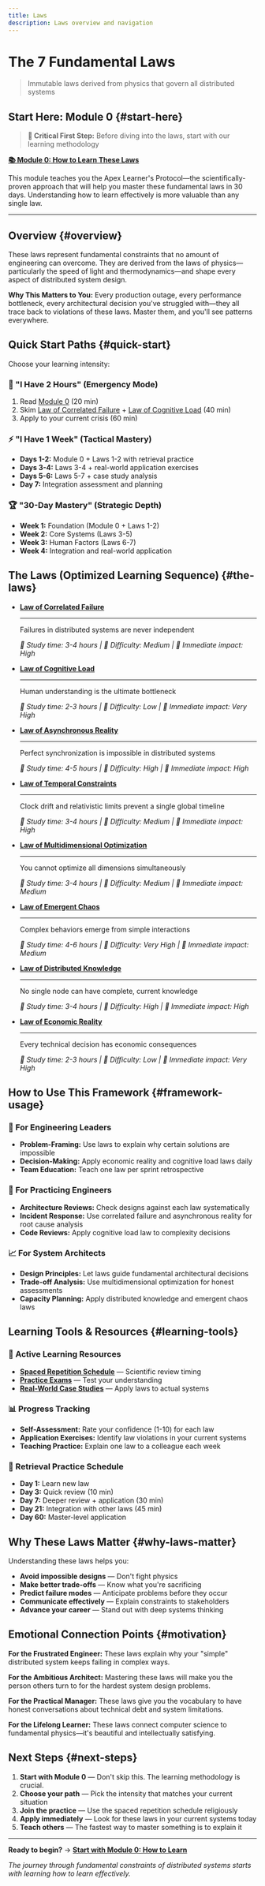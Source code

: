 ```yaml
---
title: Laws
description: Laws overview and navigation
---
```


# The 7 Fundamental Laws

> Immutable laws derived from physics that govern all distributed systems

## Start Here: Module 0 {#start-here}

> **🎯 Critical First Step:** Before diving into the laws, start with our learning methodology

**[📚 Module 0: How to Learn These Laws](module-0-how-to-learn.md)**

This module teaches you the Apex Learner's Protocol—the scientifically-proven approach that will help you master these fundamental laws in 30 days. Understanding how to learn effectively is more valuable than any single law.

---

## Overview {#overview}

These laws represent fundamental constraints that no amount of engineering can overcome. They are derived from the laws of physics—particularly the speed of light and thermodynamics—and shape every aspect of distributed system design.

**Why This Matters to You:** Every production outage, every performance bottleneck, every architectural decision you've struggled with—they all trace back to violations of these laws. Master them, and you'll see patterns everywhere.

## Quick Start Paths {#quick-start}

Choose your learning intensity:

### 🚀 "I Have 2 Hours" (Emergency Mode)
1. Read [Module 0](module-0-how-to-learn.md) (20 min)
2. Skim [Law of Correlated Failure](correlated-failure.md) + [Law of Cognitive Load](cognitive-load.md) (40 min)
3. Apply to your current crisis (60 min)

### ⚡ "I Have 1 Week" (Tactical Mastery)
- **Days 1-2:** Module 0 + Laws 1-2 with retrieval practice
- **Days 3-4:** Laws 3-4 + real-world application exercises
- **Days 5-6:** Laws 5-7 + case study analysis
- **Day 7:** Integration assessment and planning

### 🏆 "30-Day Mastery" (Strategic Depth)
- **Week 1:** Foundation (Module 0 + Laws 1-2)
- **Week 2:** Core Systems (Laws 3-5)
- **Week 3:** Human Factors (Laws 6-7)
- **Week 4:** Integration and real-world application

## The Laws (Optimized Learning Sequence) {#the-laws}

<div class="grid cards" markdown>

- **[Law of Correlated Failure](correlated-failure.md)** 
    
    ---
    
    Failures in distributed systems are never independent
    
    *📖 Study time: 3-4 hours | 🧠 Difficulty: Medium | 💼 Immediate impact: High*

- **[Law of Cognitive Load](cognitive-load.md)**
    
    ---
    
    Human understanding is the ultimate bottleneck
    
    *📖 Study time: 2-3 hours | 🧠 Difficulty: Low | 💼 Immediate impact: Very High*

- **[Law of Asynchronous Reality](asynchronous-reality.md)**

    ---

    Perfect synchronization is impossible in distributed systems

    *📖 Study time: 4-5 hours | 🧠 Difficulty: High | 💼 Immediate impact: High*

- **[Law of Temporal Constraints](temporal-constraints.md)**

    ---

    Clock drift and relativistic limits prevent a single global timeline

    *📖 Study time: 3-4 hours | 🧠 Difficulty: Medium | 💼 Immediate impact: High*

- **[Law of Multidimensional Optimization](multidimensional-optimization.md)**
    
    ---
    
    You cannot optimize all dimensions simultaneously
    
    *📖 Study time: 3-4 hours | 🧠 Difficulty: Medium | 💼 Immediate impact: Medium*

- **[Law of Emergent Chaos](emergent-chaos.md)**
    
    ---
    
    Complex behaviors emerge from simple interactions
    
    *📖 Study time: 4-6 hours | 🧠 Difficulty: Very High | 💼 Immediate impact: Medium*

- **[Law of Distributed Knowledge](distributed-knowledge.md)**
    
    ---
    
    No single node can have complete, current knowledge
    
    *📖 Study time: 3-4 hours | 🧠 Difficulty: High | 💼 Immediate impact: High*

- **[Law of Economic Reality](economic-reality.md)**
    
    ---
    
    Every technical decision has economic consequences
    
    *📖 Study time: 2-3 hours | 🧠 Difficulty: Low | 💼 Immediate impact: Very High*

</div>

## How to Use This Framework {#framework-usage}

### 🎯 For Engineering Leaders
- **Problem-Framing:** Use laws to explain why certain solutions are impossible
- **Decision-Making:** Apply economic reality and cognitive load laws daily  
- **Team Education:** Teach one law per sprint retrospective

### 🔧 For Practicing Engineers
- **Architecture Reviews:** Check designs against each law systematically
- **Incident Response:** Use correlated failure and asynchronous reality for root cause analysis
- **Code Reviews:** Apply cognitive load law to complexity decisions

### 📈 For System Architects
- **Design Principles:** Let laws guide fundamental architectural decisions
- **Trade-off Analysis:** Use multidimensional optimization for honest assessments
- **Capacity Planning:** Apply distributed knowledge and emergent chaos laws

## Learning Tools & Resources {#learning-tools}

### 🧠 Active Learning Resources
- **[Spaced Repetition Schedule](tests/index.md)** — Scientific review timing
- **[Practice Exams](tests/)** — Test your understanding
- **[Real-World Case Studies](../../architects-handbook/case-studies/)** — Apply laws to actual systems

### 📊 Progress Tracking
- **Self-Assessment:** Rate your confidence (1-10) for each law
- **Application Exercises:** Identify law violations in your current systems
- **Teaching Practice:** Explain one law to a colleague each week

### 🔄 Retrieval Practice Schedule
- **Day 1:** Learn new law
- **Day 3:** Quick review (10 min)
- **Day 7:** Deeper review + application (30 min)
- **Day 21:** Integration with other laws (45 min)
- **Day 60:** Master-level application

## Why These Laws Matter {#why-laws-matter}

Understanding these laws helps you:

- **Avoid impossible designs** — Don't fight physics
- **Make better trade-offs** — Know what you're sacrificing  
- **Predict failure modes** — Anticipate problems before they occur
- **Communicate effectively** — Explain constraints to stakeholders
- **Advance your career** — Stand out with deep systems thinking

## Emotional Connection Points {#motivation}

**For the Frustrated Engineer:** These laws explain why your "simple" distributed system keeps failing in complex ways.

**For the Ambitious Architect:** Mastering these laws will make you the person others turn to for the hardest system design problems.

**For the Practical Manager:** These laws give you the vocabulary to have honest conversations about technical debt and system limitations.

**For the Lifelong Learner:** These laws connect computer science to fundamental physics—it's beautiful and intellectually satisfying.

## Next Steps {#next-steps}

1. **Start with Module 0** — Don't skip this. The learning methodology is crucial.
2. **Choose your path** — Pick the intensity that matches your current situation
3. **Join the practice** — Use the spaced repetition schedule religiously
4. **Apply immediately** — Look for these laws in your current systems today
5. **Teach others** — The fastest way to master something is to explain it

---

**Ready to begin?** → **[Start with Module 0: How to Learn](module-0-how-to-learn.md)**

*The journey through fundamental constraints of distributed systems starts with learning how to learn effectively.*